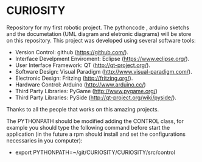CURIOSITY
=========

Repository for my first robotic project. The pythoncode , arduino sketchs and the documetation (UML diagram and eletronic diagrams) will be store on this repository. This project was developed using several software tools:

- Version Control: github (https://github.com/).
- Interface Develpment Enviroment: Eclipse (https://www.eclipse.org/).
- User Interface Framework: QT (http://qt-project.org/).
- Software Design: Visual Paradigm (http://www.visual-paradigm.com/).
- Electronic Design: Fritzing (http://fritzing.org/).
- Hardware Control: Arduino (http://www.arduino.cc/)
- Third Party Libraries: PyGame (http://www.pygame.org/)
- Third Party Libraries: PySide (http://qt-project.org/wiki/pyside/).

Thanks to all the people that works on this amazing projects.

The PYTHONPATH should be modified adding the  CONTROL class, for example you should type the following command before start the application (in the future a rpm should install and set the configurations necessaries in you computer):
- export PYTHONPATH=~/git/CURIOSITY/CURIOSITY/src/control
